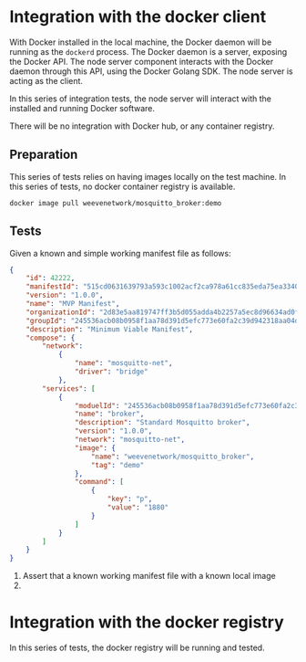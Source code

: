 # Integration with the docker client
With Docker installed in the local machine, the Docker daemon will be running as the `dockerd` process. The Docker daemon is a server, exposing the Docker API. The node server component interacts with the Docker daemon through this API, using the Docker Golang SDK. The node server is acting as the client.

In this series of integration tests, the node server will interact with the installed and running Docker software.

There will be no integration with Docker hub, or any container registry.

## Preparation
This series of tests relies on having images locally on the test machine. In this series of tests, no docker container registry is available.

```
docker image pull weevenetwork/mosquitto_broker:demo
```

## Tests
Given a known and simple working manifest file as follows:

```json
{
    "id": 42222,
    "manifestId": "515cd0631639793a593c1002acf2ca978a61cc835eda75ea334079557045a41c",
    "version": "1.0.0",
    "name": "MVP Manifest",
    "organizationId": "2d83e5aa819747ff3b5d055adda4b2257a5ec8d96634ad0f8923d3b9bbde75e3",
    "groupId": "245536acb08b0958f1aa78d391d5efc773e60fa2c39d942318aa04d6085bef40",
    "description": "Minimum Viable Manifest",
    "compose": {
        "network":
            {
                "name": "mosquitto-net",
                "driver": "bridge"
            },
        "services": [
            {
                "moduelId": "245536acb08b0958f1aa78d391d5efc773e60fa2c39d942318aa04d6085bef42",
                "name": "broker",
                "description": "Standard Mosquitto broker",
                "version": "1.0.0",
                "network": "mosquitto-net",
                "image": {
                    "name": "weevenetwork/mosquitto_broker",
                    "tag": "demo"
                },
                "command": [
                    {
                        "key": "p",
                        "value": "1880"
                    }
                ]
            }
        ]
    }
}
```

1. Assert that a known working manifest file with a known local image
1.


# Integration with the docker registry
In this series of tests, the docker registry will be running and tested.